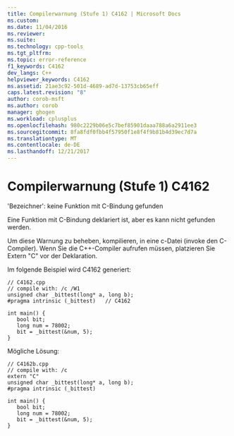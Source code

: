 ```yaml
---
title: Compilerwarnung (Stufe 1) C4162 | Microsoft Docs
ms.custom: 
ms.date: 11/04/2016
ms.reviewer: 
ms.suite: 
ms.technology: cpp-tools
ms.tgt_pltfrm: 
ms.topic: error-reference
f1_keywords: C4162
dev_langs: C++
helpviewer_keywords: C4162
ms.assetid: 21ae3c92-501d-4689-ad7d-13753cb65eff
caps.latest.revision: "8"
author: corob-msft
ms.author: corob
manager: ghogen
ms.workload: cplusplus
ms.openlocfilehash: 980c2229b06e5c7bef85901daaa788a6a2911ee3
ms.sourcegitcommit: 8fa8fdf0fbb4f57950f1e8f4f9b81b4d39ec7d7a
ms.translationtype: MT
ms.contentlocale: de-DE
ms.lasthandoff: 12/21/2017
---
```

# <a name="compiler-warning-level-1-c4162"></a>Compilerwarnung (Stufe 1) C4162
'Bezeichner': keine Funktion mit C-Bindung gefunden  
  
 Eine Funktion mit C-Bindung deklariert ist, aber es kann nicht gefunden werden.  
  
 Um diese Warnung zu beheben, kompilieren, in eine c-Datei (invoke den C-Compiler).  Wenn Sie die C++-Compiler aufrufen müssen, platzieren Sie Extern "C" vor der Deklaration.  
  
 Im folgende Beispiel wird C4162 generiert:  
  
```  
// C4162.cpp  
// compile with: /c /W1  
unsigned char _bittest(long* a, long b);  
#pragma intrinsic (_bittest)   // C4162  
  
int main() {  
   bool bit;  
   long num = 78002;  
   bit = _bittest(&num, 5);  
}  
```  
  
 Mögliche Lösung:  
  
```  
// C4162b.cpp  
// compile with: /c  
extern "C"  
unsigned char _bittest(long* a, long b);  
#pragma intrinsic (_bittest)  
  
int main() {  
   bool bit;  
   long num = 78002;  
   bit = _bittest(&num, 5);  
}  
```